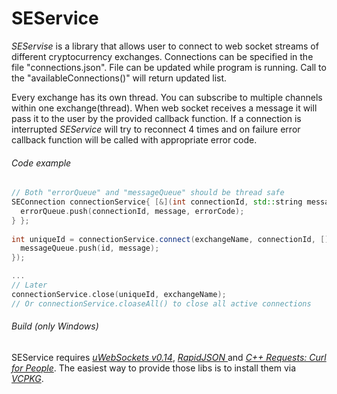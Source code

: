 # SEService

*SEServise* is a library that allows user to connect to web socket streams of different cryptocurrency exchanges.
Connections can be specified in the file "connections.json". File can be updated while program is running. Call to the "availableConnections()" will return updated list.

Every exchange has its own thread. You can subscribe to multiple channels within one exchange(thread). When web socket receives a message it will pass it to the user by the provided callback function. If a connection is interrupted *SEService* will try to reconnect 4 times and on failure error callback function will be called with appropriate error code.

###### Code example
```C++
// Both "errorQueue" and "messageQueue" should be thread safe
SEConnection connectionService{ [&](int connectionId, std::string message, ErrorCode errorCode) {
  errorQueue.push(connectionId, message, errorCode);
} };
   
int uniqueId = connectionService.connect(exchangeName, connectionId, [](int id, std::string message){
  messageQueue.push(id, message);
});

...
// Later 
connectionService.close(uniqueId, exchangeName);
// Or connectionService.cloaseAll() to close all active connections

```

###### Build (only Windows)
SEService requires *[uWebSockets v0.14](https://github.com/uNetworking/uWebSockets/tree/v0.14)*,  *[RapidJSON ](http://rapidjson.org/)* and *[C++ Requests: Curl for People](https://github.com/whoshuu/cpr)*. The easiest way to provide those libs is to install them via *[VCPKG](https://github.com/Microsoft/vcpkg)*.
